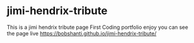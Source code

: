 # jimi-hendrix-tribute
This is a jimi hendrix tribute page
First Coding portfolio enjoy
you can see the page live
https://bobshanti.github.io/jimi-hendrix-tribute/
